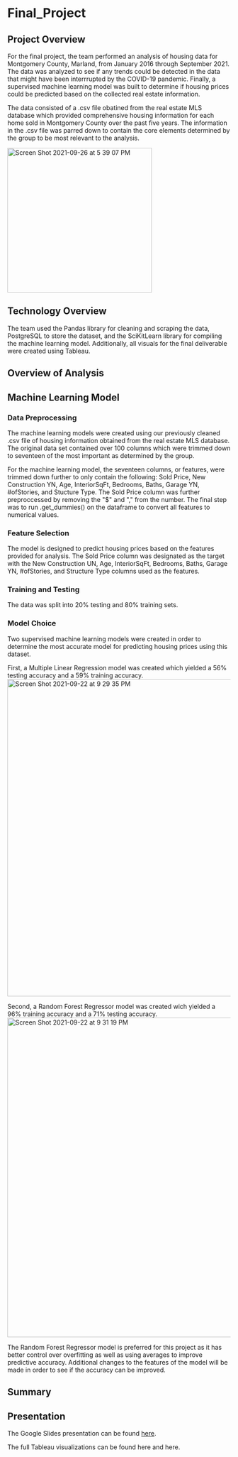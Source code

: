 # Final_Project

## Project Overview

For the final project, the team performed an analysis of housing data for Montgomery County, Marland, from January 2016 through September 2021. The data was analyzed to see if any trends could be detected in the data that might have been interrrupted by the COVID-19 pandemic. Finally, a supervised machine learning model was built to determine if housing prices could be predicted based on the collected real estate information.

The data consisted of a .csv file obatined from the real estate MLS database which provided comprehensive housing information for each home sold in Montgomery County over the past five years. The information in the .csv file was parred down to contain the core elements determined by the group to be most relevant to the analysis.

<img width="326" alt="Screen Shot 2021-09-26 at 5 39 07 PM" src="https://user-images.githubusercontent.com/82982901/134825053-6cb0d9ba-6ae5-490d-a8ab-8c74dbd06e09.png">

## Technology Overview

The team used the Pandas library for cleaning and scraping the data, PostgreSQL to store the dataset, and the SciKitLearn library for compiling the machine learning model. Additionally, all visuals for the final deliverable were created using Tableau.

## Overview of Analysis



## Machine Learning Model

### Data Preprocessing

The machine learning models were created using our previously cleaned .csv file of housing information obtained from the real estate MLS database. The original data set contained over 100 columns which were trimmed down to seventeen of the most important as determined by the group.

For the machine learning model, the seventeen columns, or features, were trimmed down further to only contain the following: Sold Price, New Construction YN, Age, InteriorSqFt, Bedrooms, Baths, Garage YN, #ofStories, and Stucture Type. The Sold Price column was further preproccessed by removing the "$" and "," from the number. The final step was to run .get_dummies() on the dataframe to convert all features to numerical values.

### Feature Selection

The model is designed to predict housing prices based on the features provided for analysis. The Sold Price column was designated as the target with the New Construction UN, Age, InteriorSqFt, Bedrooms, Baths, Garage YN, #ofStories, and Structure Type columns used as the features. 

### Training and Testing

The data was split into 20% testing and 80% training sets.

### Model Choice

Two supervised machine learning models were created in order to determine the most accurate model for predicting housing prices using this dataset.

First, a Multiple Linear Regression model was created which yielded a 56% testing accuracy and a 59% training accuracy.
<img width="715" alt="Screen Shot 2021-09-22 at 9 29 35 PM" src="https://user-images.githubusercontent.com/82982901/134824560-60cd78a9-ac3c-4f9b-95ca-53d15506b3eb.png">

Second, a Random Forest Regressor model was created wich yielded a 96% training accuracy and a 71% testing accuracy.
<img width="720" alt="Screen Shot 2021-09-22 at 9 31 19 PM" src="https://user-images.githubusercontent.com/82982901/134824553-b2f12a50-1669-4b03-934a-4980fe79a1f6.png">

The Random Forest Regressor model is preferred for this project as it has better control over overfitting as well as using averages to improve predictive accuracy. Additional changes to the features of the model will be made in order to see if the accuracy can be improved.

## Summary



## Presentation
The Google Slides presentation can be found [here](https://docs.google.com/presentation/d/1-4T5Qp4jW8rH_IEMHoFSeD3qF8_sQpcPtzCkrLryhHk/edit?usp=sharing).

The full Tableau visualizations can be found here and here.
